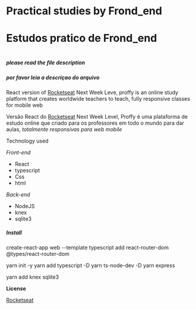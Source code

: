# Practical studies by Frond_end <h1>
# Estudos pratico de Frond_end <h1>

##### please read the file description <h5>
##### por favor leia a descriçao do arquivo <h5>

React version of  [Rocketseat](https://github.com/Rocketseat) Next Week Leve,
proffy is an online study platform that creates worldwide teachers to teach, fully responsive classes for mobile web</p>



Versão React do [Rocketseat](https://github.com/Rocketseat) Next Week Level,
Proffy é uma plataforma de estudo online que criado para os professores em todo o mundo para dar aulas,
*totalmente responsivas para web mobile*

Technology used

*_Front-end_*

* React
* typescript
* Css
* html

*_Back-end_*

* NodeJS
* knex
* sqlite3

##### Install <h5>

create-react-app web --template typescript
add react-router-dom
@types/react-router-dom

yarn init -y
yarn add typescript -D
yarn ts-node-dev -D
yarn express 

yarn add knex sqlite3


**License**

[Rocketseat](https://github.com/Rocketseat)